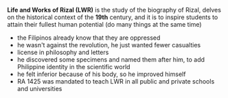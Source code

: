 **Life and Works of Rizal (LWR)** is the study of the biography of Rizal, delves on the historical context of the **19th** century, and it is to inspire students to attain their fullest human potential (do many things at the same time)

- the Filipinos already know that they are oppressed
- he wasn't against the revolution, he just wanted fewer casualties
- license in philosophy and letters
- he discovered some specimens and named them after him, to add Philippine identity in the scientific world
- he felt inferior because of his body, so he improved himself
- RA 1425 was mandated to teach LWR in all public and private schools and universities
